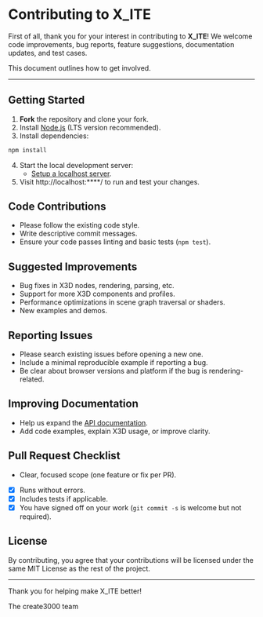 # Contributing to X_ITE

First of all, thank you for your interest in contributing to **X_ITE**!
We welcome code improvements, bug reports, feature suggestions, documentation updates, and test cases.

This document outlines how to get involved.

---

## Getting Started

1. **Fork** the repository and clone your fork.
2. Install [Node.js](https://nodejs.org/) (LTS version recommended).
3. Install dependencies:

```sh
npm install
```

4. Start the local development server:
   * [Setup a localhost server](https://create3000.github.io/x_ite/setup-a-localhost-server/).
5. Visit http://localhost:****/ to run and test your changes.

## Code Contributions

* Please follow the existing code style.
* Write descriptive commit messages.
* Ensure your code passes linting and basic tests (`npm test`).

## Suggested Improvements

* Bug fixes in X3D nodes, rendering, parsing, etc.
* Support for more X3D components and profiles.
* Performance optimizations in scene graph traversal or shaders.
* New examples and demos.

## Reporting Issues

* Please search existing issues before opening a new one.
* Include a minimal reproducible example if reporting a bug.
* Be clear about browser versions and platform if the bug is rendering-related.

## Improving Documentation

* Help us expand the [API documentation](https://create3000.github.io/x_ite/reference/ecmascript-object-and-function-definitions/).
* Add code examples, explain X3D usage, or improve clarity.

## Pull Request Checklist

* Clear, focused scope (one feature or fix per PR).
* [x] Runs without errors.
* [x] Includes tests if applicable.
* [x] You have signed off on your work (`git commit -s` is welcome but not required).

## License

By contributing, you agree that your contributions will be licensed under the same MIT License as the rest of the project.

---

Thank you for helping make X_ITE better!

The create3000 team
